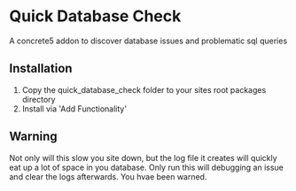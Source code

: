 Quick Database Check
====================
A concrete5 addon to discover database issues and problematic sql queries

Installation
------------
1. Copy the quick_database_check folder to your sites root packages directory
2. Install via 'Add Functionality'

Warning
-------
Not only will this slow you site down, but the log file it creates will quickly eat up a lot of space in you database. Only run this will debugging an issue and clear the logs afterwards. You hvae been warned.
